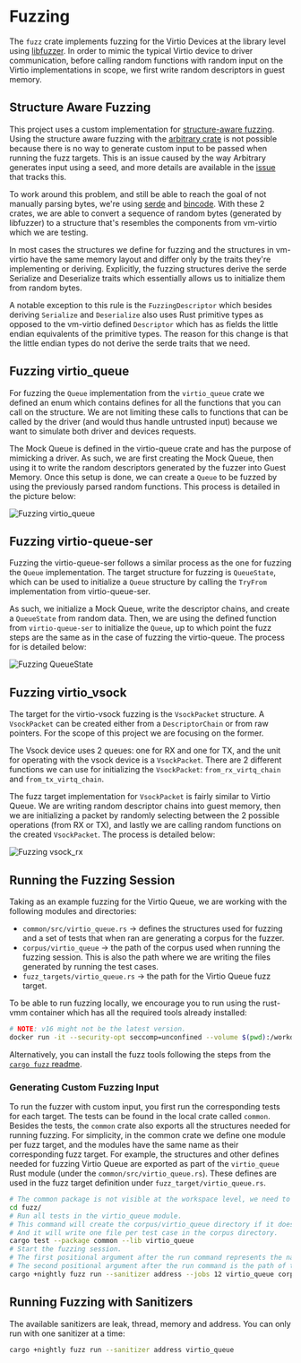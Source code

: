 # Fuzzing

The `fuzz` crate implements fuzzing for the Virtio Devices at the library level using
[libfuzzer](https://github.com/rust-fuzz/libfuzzer). In order to mimic the typical Virtio device to
driver communication, before calling random functions with random input on the Virtio
implementations in scope, we first write random descriptors in guest memory.


## Structure Aware Fuzzing

This project uses a custom implementation for
[structure-aware fuzzing](https://rust-fuzz.github.io/book/cargo-fuzz/structure-aware-fuzzing.html).
Using the structure aware fuzzing with the [arbitrary crate](https://github.com/rust-fuzz/arbitrary)
is not possible because there is no way to generate custom input to be passed when running the fuzz
targets. This is an issue caused by the way Arbitrary generates input using a seed, and more
details are available in the [issue](https://github.com/rust-fuzz/arbitrary/issues/44) that tracks
this.

To work around this problem, and still be able to reach the goal of not manually parsing bytes,
we're using [serde]() and [bincode](). With these 2 crates, we are able to convert a
sequence of random bytes (generated by libfuzzer) to a structure that's resembles the components
from vm-virtio which we are testing.

In most cases the structures we define for fuzzing and the structures in vm-virtio have the same
memory layout and differ only by the traits they're implementing or deriving. Explicitly, the
fuzzing structures derive the serde Serialize and Deserialize traits which essentially allows us
to initialize them from random bytes.

A notable exception to this rule is the `FuzzingDescriptor` which besides deriving `Serialize` and
`Deserialize` also uses Rust primitive types as opposed to the vm-virtio defined `Descriptor` which
has as fields the little endian equivalents of the primitive types. The reason for this change is
that the little endian types do not derive the serde traits that we need.

## Fuzzing virtio_queue

For fuzzing the `Queue` implementation from the `virtio_queue` crate we defined an enum which
contains defines for all the functions that you can call on the structure. We are not limiting
these calls to functions that can be called by the driver (and would thus handle untrusted input)
because we want to simulate both driver and devices requests.

The Mock Queue is defined in the virtio-queue crate and has the purpose of mimicking a driver. As
such, we are first creating the Mock Queue, then using it to write the random descriptors generated
by the fuzzer into Guest Memory. Once this setup is done, we can create a `Queue` to be fuzzed
by using the previously parsed random functions. This process is detailed in the picture below:

![Fuzzing virtio_queue](img/virtio_queue_fuzz.jpg)

## Fuzzing virtio-queue-ser

Fuzzing the virtio-queue-ser follows a similar process as the one for fuzzing the `Queue`
implementation. The target structure for fuzzing is `QueueState`, which can be used to initialize a
`Queue` structure by calling the `TryFrom` implementation from virtio-queue-ser.

As such, we initialize a Mock Queue, write the descriptor chains, and create a `QueueState` from
random data. Then, we are using the defined function from `virtio-queue-ser` to initialize the
`Queue`, up to which point the fuzz steps are the same as in the case of fuzzing the virtio-queue.
The process for is detailed below:

![Fuzzing QueueState](img/virtio_queue_ser.jpg)

## Fuzzing virtio_vsock

The target for the virtio-vsock fuzzing is the `VsockPacket` structure. A `VsockPacket` can be
created either from a `DescriptorChain` or from raw pointers. For the scope of this project we are
focusing on the former.

The Vsock device uses 2 queues: one for RX and one for TX, and the unit for operating with the
vsock device is a `VsockPacket`. There are 2 different functions we can use for initializing the
`VsockPacket`: `from_rx_virtq_chain` and `from_tx_virtq_chain`.

The fuzz target implementation for `VsockPacket` is fairly similar to Virtio Queue. We are
writing random descriptor chains into guest memory, then we are initializing a packet by randomly
selecting between the 2 possible operations (from RX or TX), and lastly we are calling random
functions on the created `VsockPacket`. The process is detailed below:

![Fuzzing vsock_rx](img/vsock_fuzz.jpg)

## Running the Fuzzing Session

Taking as an example fuzzing for the Virtio Queue, we are working with the following modules and
directories:
- `common/src/virtio_queue.rs` -> defines the structures used for fuzzing and a set of tests that
  when ran are generating a corpus for the fuzzer.
- `corpus/virtio_queue` -> the path of the corpus used when running the fuzzing session. This is
  also the path where we are writing the files generated by running the test cases.
- `fuzz_targets/virtio_queue.rs` -> the path for the Virtio Queue fuzz target.

To be able to run fuzzing locally, we encourage you to run using the rust-vmm container which has
all the required tools already installed:

```bash
# NOTE: v16 might not be the latest version.
docker run -it --security-opt seccomp=unconfined --volume $(pwd):/workdir rustvmm/dev:v16
```

Alternatively, you can install the fuzz tools following the steps from the
[`cargo fuzz` readme](https://rust-fuzz.github.io/book/cargo-fuzz/setup.html).

### Generating Custom Fuzzing Input

To run the fuzzer with custom input, you first run the corresponding tests for each target. The
tests can be found in the local crate called `common`. Besides the tests, the `common` crate also
exports all the structures needed for running fuzzing. For simplicity, in the common crate we
define one module per fuzz target, and the modules have the same name as their corresponding fuzz
target. For example, the structures and other defines needed for fuzzing Virtio Queue are exported
as part of the `virtio_queue` Rust module (under the `common/src/virtio_queue.rs`). These defines
are used in the fuzz target definition under `fuzz_target/virtio_queue.rs`.

```bash
# The common package is not visible at the workspace level, we need to change directory.
cd fuzz/
# Run all tests in the virtio_queue module.
# This command will create the corpus/virtio_queue directory if it doesn't exist.
# And it will write one file per test case in the corpus directory.
cargo test --package common --lib virtio_queue
# Start the fuzzing session.
# The first positional argument after the run command represents the name of the fuzz target.
# The second positional argument after the run command is the path of the corpus.
cargo +nightly fuzz run --sanitizer address --jobs 12 virtio_queue corpus/virtio_queue/
```

## Running Fuzzing with Sanitizers

The available sanitizers are leak, thread, memory and address. You can only run with one sanitizer
at a time:
```bash
cargo +nightly fuzz run --sanitizer address virtio_queue
```
